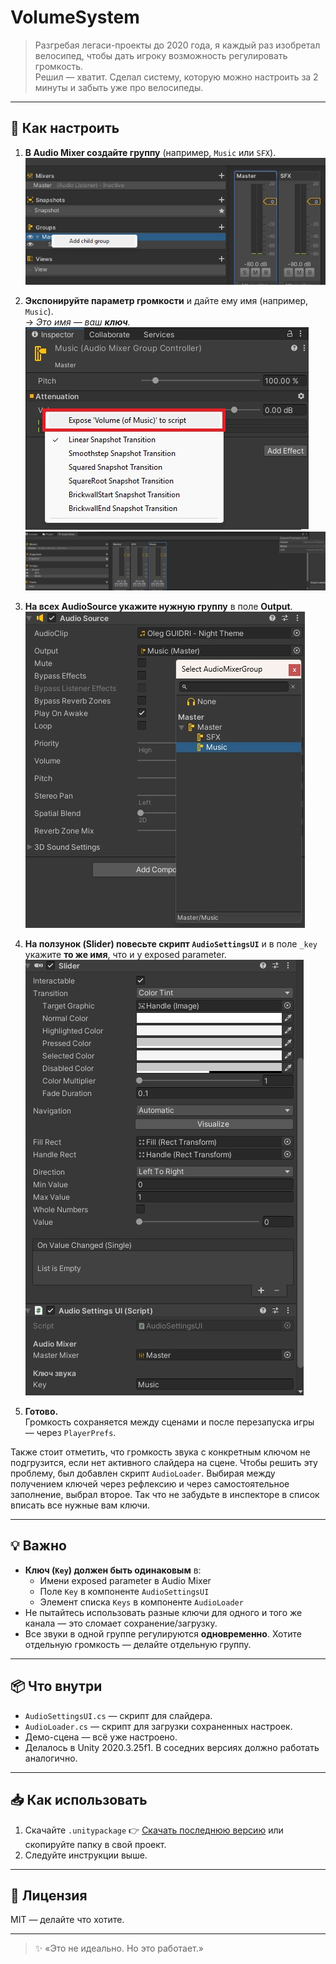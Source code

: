 # VolumeSystem

> Разгребая легаси-проекты до 2020 года, я каждый раз изобретал велосипед, чтобы дать игроку возможность регулировать громкость.  
> Решил — хватит. Сделал систему, которую можно настроить за 2 минуты и забыть уже про велосипеды.

---

## 🔧 Как настроить

1. **В Audio Mixer создайте группу** (например, `Music` или `SFX`).  ![Screen1](Assets/SimpleAudioSystem/Screens/1AddGroup.jpg)
2. **Экспонируйте параметр громкости** и дайте ему имя (например, `Music`).  
   → *Это имя — ваш **ключ**.*  
   ![Screen2](Assets/SimpleAudioSystem/Screens/2AddExpose.jpg)
   ![Screen3](Assets/SimpleAudioSystem/Screens/3RenameExposed.jpg)

3. **На всех AudioSource укажите нужную группу** в поле **Output**.  
   ![Screen4](Assets/SimpleAudioSystem/Screens/4OutputAudioSource.jpg)

4. **На ползунок (Slider) повесьте скрипт `AudioSettingsUI`** и в поле `_key` укажите **то же имя**, что и у exposed parameter.  
   ![Screen5](Assets/SimpleAudioSystem/Screens/5AudioSettingsSlider.jpg)

5. **Готово.**  
   Громкость сохраняется между сценами и после перезапуска игры — через `PlayerPrefs`.

Также стоит отметить, что громкость звука с конкретным ключом не подгрузится, если нет активного слайдера на сцене. Чтобы решить эту проблему, был добавлен скрипт `AudioLoader`. Выбирая между получением ключей через рефлексию и через самостоятельное заполнение, выбрал второе. Так что не забудьте в инспекторе в список вписать все нужные вам ключи.

---

## 💡 Важно

- **Ключ (`Key`) должен быть одинаковым** в:
  - Имени exposed parameter в Audio Mixer
  - Поле `Key` в компоненте `AudioSettingsUI`
  - Элемент списка `Keys` в компоненте `AudioLoader`
- Не пытайтесь использовать разные ключи для одного и того же канала — это сломает сохранение/загрузку.
- Все звуки в одной группе регулируются **одновременно**. Хотите отдельную громкость — делайте отдельную группу.

---

## 📦 Что внутри

- `AudioSettingsUI.cs` — скрипт для слайдера.
- `AudioLoader.cs` — скрипт для загрузки сохраненных настроек.
- Демо-сцена — всё уже настроено.
- Делалось в Unity 2020.3.25f1. В соседних версиях должно работать аналогично.

---

## 📥 Как использовать

1. Скачайте `.unitypackage` 👉 [Скачать последнюю версию](https://github.com/Zubasty/VolumeSystem/releases) или скопируйте папку в свой проект.
2. Следуйте инструкции выше.

---

## 📄 Лицензия

MIT — делайте что хотите.

---

> ✨ «Это не идеально. Но это работает.»
